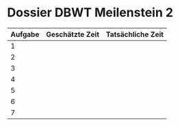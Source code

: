 # Dossier DBWT Meilenstein 2

| Aufgabe | Geschätzte Zeit | Tatsächliche Zeit |
| ------- | --------------- | ----------------- |
| 1       |                 |                   |
| 2       |                 |                   |
| 3       |                 |                   |
| 4       |                 |                   |
| 5       |                 |                   |
| 6       |                 |                   |
| 7       |                 |                   |



